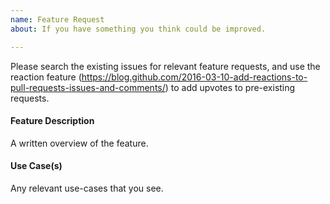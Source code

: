 ```yaml
---
name: Feature Request
about: If you have something you think could be improved.

---
```


Please search the existing issues for relevant feature requests, and use the reaction feature (https://blog.github.com/2016-03-10-add-reactions-to-pull-requests-issues-and-comments/) to add upvotes to pre-existing requests.

#### Feature Description

A written overview of the feature.

#### Use Case(s)

Any relevant use-cases that you see.